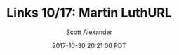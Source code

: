 ---
layout: podcast
title: "Links 10/17: Martin LuthURL"
author: Scott Alexander
description: https://slatestarcodex.com/2017/10/30/links-1017-martin-luthurl/
date: 2017-10-30 20:21:00 PDT
length: 2459247
duration: 615
guid: links-1017-martin-luthurl
---